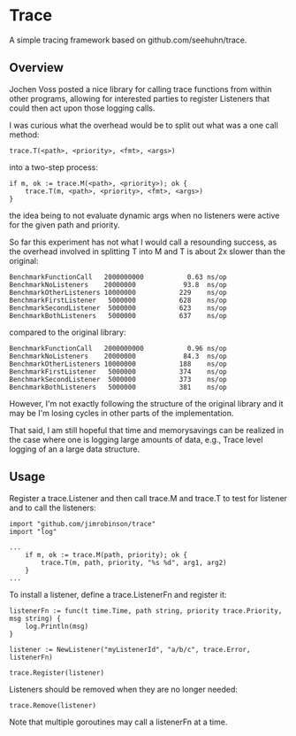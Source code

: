Trace
=====

A simple tracing framework based on github.com/seehuhn/trace.

Overview
--------

Jochen Voss posted a nice library for calling trace functions from
within other programs, allowing for interested parties to register
Listeners that could then act upon those logging calls.

I was curious what the overhead would be to split out what was a one
call method:

	trace.T(<path>, <priority>, <fmt>, <args>)

into a two-step process:

	if m, ok := trace.M(<path>, <priority>); ok {
		trace.T(m, <path>, <priority>, <fmt>, <args>)
	}

the idea being to not evaluate dynamic args when no listeners were
active for the given path and priority.

So far this experiment has not what I would call a resounding success,
as the overhead involved in splitting T into M and T is about 2x
slower than the original:

	BenchmarkFunctionCall	2000000000	         0.63 ns/op
	BenchmarkNoListeners	20000000	        93.8  ns/op
	BenchmarkOtherListeners	10000000	       229    ns/op
	BenchmarkFirstListener	 5000000	       628    ns/op
	BenchmarkSecondListener	 5000000	       623    ns/op
	BenchmarkBothListeners	 5000000	       637    ns/op

compared to the original library:

	BenchmarkFunctionCall	2000000000	         0.96 ns/op
	BenchmarkNoListeners	20000000	        84.3  ns/op
	BenchmarkOtherListeners	10000000	       188    ns/op
	BenchmarkFirstListener	 5000000	       374    ns/op
	BenchmarkSecondListener	 5000000	       373    ns/op
	BenchmarkBothListeners	 5000000	       381    ns/op

However, I'm not exactly following the structure of the original
library and it may be I'm losing cycles in other parts of the
implementation.

That said, I am still hopeful that time and memorysavings can be
realized in the case where one is logging large amounts of data, e.g.,
Trace level logging of an a large data structure.

Usage
-----

Register a trace.Listener and then call trace.M and trace.T to test
for listener and to call the listeners:

	import "github.com/jimrobinson/trace"
	import "log"

	...
		if m, ok := trace.M(path, priority); ok {
			trace.T(m, path, priority, "%s %d", arg1, arg2)
		}
	...

To install a listener, define a trace.ListenerFn and register it:

	listenerFn := func(t time.Time, path string, priority trace.Priority, msg string) {
		log.Println(msg)
	}

	listener := NewListener("myListenerId", "a/b/c", trace.Error, listenerFn)

	trace.Register(listener)

Listeners should be removed when they are no longer needed:

	trace.Remove(listener)

Note that multiple goroutines may call a listenerFn at a time.
